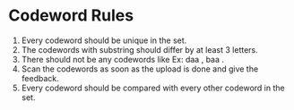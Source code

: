 # Codeword Rules
1.	Every codeword should be unique in the set.
2.	The codewords with substring should differ by at least 3 letters.
3.	There should not be any codewords like Ex: daa , baa .
4.	Scan the codewords as soon as the upload is done and give the feedback.
5.	Every codeword should be compared with every other codeword in the set. 
